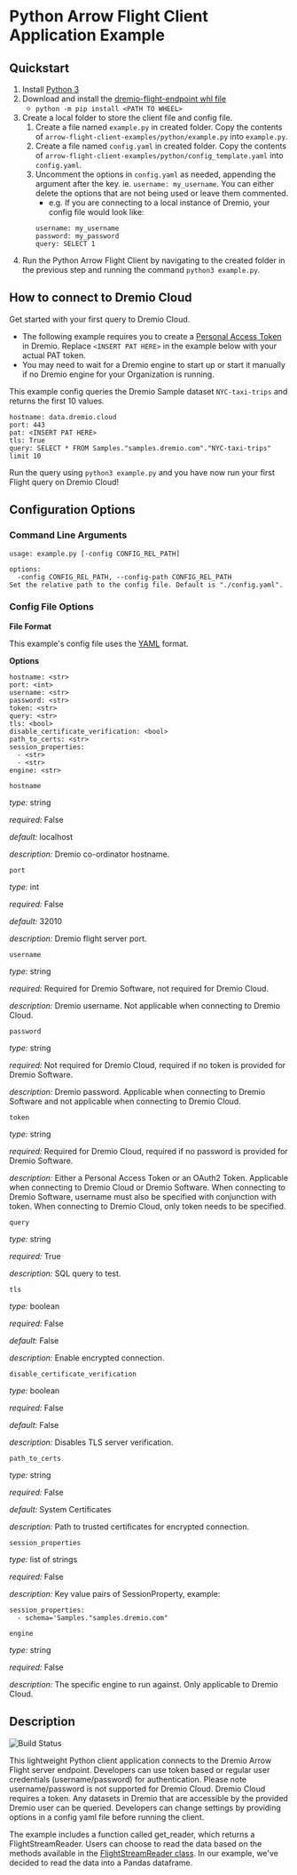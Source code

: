 # Python Arrow Flight Client Application Example

## Quickstart

1. Install [Python 3](https://www.python.org/downloads/)
1. Download and install the [dremio-flight-endpoint whl file](https://github.com/dremio-hub/arrow-flight-client-examples/releases)
    - `python -m pip install <PATH TO WHEEL>`
1. Create a local folder to store the client file and config file.
    1. Create a file named `example.py` in created folder. Copy the contents of `arrow-flight-client-examples/python/example.py` into `example.py`.
    1. Create a file named `config.yaml` in created folder. Copy the contents of `arrow-flight-client-examples/python/config_template.yaml` into `config.yaml`.
    1. Uncomment the options in `config.yaml` as needed, appending the argument after the key. ie. `username: my_username`. You can either delete the options that are not being used or leave them commented.
        - e.g. If you are connecting to a local instance of Dremio, your config file would look like:
        ```
        username: my_username
        password: my_password
        query: SELECT 1
        ```
1. Run the Python Arrow Flight Client by navigating to the created folder in the previous step and running the command `python3 example.py`.

## How to connect to Dremio Cloud

Get started with your first query to Dremio Cloud.

-   The following example requires you to create a [Personal Access Token](https://docs.dremio.com/cloud/security/authentication/personal-access-token/) in Dremio. Replace `<INSERT PAT HERE>` in the example below with your actual PAT token.
-   You may need to wait for a Dremio engine to start up or start it manually if no Dremio engine for your Organization is running.

This example config queries the Dremio Sample dataset `NYC-taxi-trips` and returns the first 10 values.

```
hostname: data.dremio.cloud
port: 443
pat: <INSERT PAT HERE>
tls: True
query: SELECT * FROM Samples."samples.dremio.com"."NYC-taxi-trips" limit 10
```

Run the query using `python3 example.py` and you have now run your first Flight query on Dremio Cloud!

## Configuration Options

### Command Line Arguments

```
usage: example.py [-config CONFIG_REL_PATH]

options:
  -config CONFIG_REL_PATH, --config-path CONFIG_REL_PATH            Set the relative path to the config file. Default is "./config.yaml".
```

### Config File Options

**File Format**

This example's config file uses the [YAML](https://yaml.org/) format.

**Options**

```
hostname: <str>
port: <int>
username: <str>
password: <str>
token: <str>
query: <str>
tls: <bool>
disable_certificate_verification: <bool>
path_to_certs: <str>
session_properties:
  - <str>
  - <str>
engine: <str>
```

`hostname`

_type:_ string

_required:_ False

_default:_ localhost

_description:_ Dremio co-ordinator hostname.

`port`

_type:_ int

_required:_ False

_default:_ 32010

_description:_ Dremio flight server port.

`username`

_type:_ string

_required:_ Required for Dremio Software, not required for Dremio Cloud.

_description:_ Dremio username. Not applicable when connecting to Dremio Cloud.

`password`

_type:_ string

_required:_ Not required for Dremio Cloud, required if no token is provided for Dremio Software.

_description:_ Dremio password. Applicable when connecting to Dremio Software and not applicable when connecting to Dremio Cloud.

`token`

_type:_ string

_required:_ Required for Dremio Cloud, required if no password is provided for Dremio Software.

_description:_ Either a Personal Access Token or an OAuth2 Token. Applicable when connecting to Dremio Cloud or Dremio Software. When connecting to Dremio Software, username must also be specified with conjunction with token. When connecting to Dremio Cloud, only token needs to be specified.

`query`

_type:_ string

_required:_ True

_description:_ SQL query to test.

`tls`

_type:_ boolean

_required:_ False

_default:_ False

_description:_ Enable encrypted connection.

`disable_certificate_verification`

_type:_ boolean

_required:_ False

_default:_ False

_description:_ Disables TLS server verification.

`path_to_certs`

_type:_ string

_required:_ False

_default:_ System Certificates

_description:_ Path to trusted certificates for encrypted connection.

`session_properties`

_type:_ list of strings

_required:_ False

_description:_ Key value pairs of SessionProperty, example:

```
session_properties:
  - schema='Samples."samples.dremio.com"
```

`engine`

_type:_ string

_required:_ False

_description:_ The specific engine to run against. Only applicable to Dremio Cloud.

## Description

![Build Status](https://github.com/dremio-hub/arrow-flight-client-examples/workflows/python-build/badge.svg)

This lightweight Python client application connects to the Dremio Arrow Flight server endpoint. Developers can use token based or regular user credentials (username/password) for authentication. Please note username/password is not supported for Dremio Cloud. Dremio Cloud requires a token. Any datasets in Dremio that are accessible by the provided Dremio user can be queried. Developers can change settings by providing options in a config yaml file before running the client.

The example includes a function called get_reader, which returns a FlightStreamReader. Users can choose to read the data based on the methods available in the [FlightStreamReader class](https://arrow.apache.org/docs/python/generated/pyarrow.flight.FlightStreamReader.html#pyarrow.flight.FlightStreamReader). In our example, we've decided to read the data into a Pandas dataframe. 
